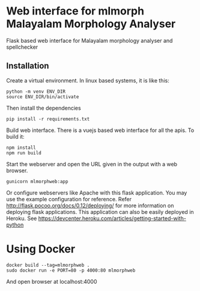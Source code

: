 Web interface for mlmorph Malayalam Morphology Analyser
=======================================================

Flask based web interface for Malayalam morphology analyser and spellchecker


Installation
------------

Create a virtual environment. In linux based systems, it is like this:
```
python -m venv ENV_DIR
source ENV_DIR/bin/activate
```

Then install the dependencies

```
pip install -r requirements.txt
```

Build web interface. There is a vuejs based web interface for all the apis. To build it:

```
npm install
npm run build
```

Start the webserver and open the URL given in the output with a web browser.

```
gunicorn mlmorphweb:app
```

Or configure webservers like Apache with this flask application. You may use the example configuration for reference. Refer http://flask.pocoo.org/docs/0.12/deploying/ for more information on deploying flask applications.
This application can also be easily deployed in Heroku. See https://devcenter.heroku.com/articles/getting-started-with-python


Using Docker
============

```
docker build --tag=mlmorphweb .
sudo docker run -e PORT=80 -p 4000:80 mlmorphweb
```

And open browser at localhost:4000
